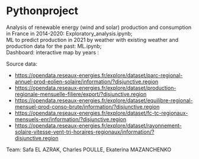 # Pythonproject
Analysis of renewable energy (wind and solar) production and consumption in France in 2014-2020: Exploratory_analysis.ipynb;<br>
ML to predict production in 2021 by weather with existing weather and production data for the past: ML.ipynb;<br>
Dashboard: interactive map by years :

Source data:
- https://opendata.reseaux-energies.fr/explore/dataset/parc-regional-annuel-prod-eolien-solaire/information/?disjunctive.region
- https://opendata.reseaux-energies.fr/explore/dataset/production-regionale-mensuelle-filiere/export/?disjunctive.region
- https://opendata.reseaux-energies.fr/explore/dataset/equilibre-regional-mensuel-prod-conso-brute/information/?disjunctive.region
- https://opendata.reseaux-energies.fr/explore/dataset/fc-tc-regionaux-mensuels-enr/information/?disjunctive.region
- https://opendata.reseaux-energies.fr/explore/dataset/rayonnement-solaire-vitesse-vent-tri-horaires-regionaux/information/?disjunctive.region

Team:
Safa EL AZRAK, 
Charles POULLE,
Ekaterina MAZANCHENKO
